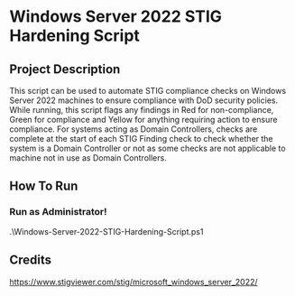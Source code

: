 # Windows Server 2022 STIG Hardening Script

## Project Description
This script can be used to automate STIG compliance checks on Windows Server 2022 machines to ensure compliance with DoD security policies.
While running, this script flags any findings in Red for non-compliance, Green for compliance and Yellow for anything requiring action to ensure compliance.
For systems acting as Domain Controllers, checks are complete at the start of each STIG Finding check to check whether the system is a Domain Controller or not as some checks are not applicable to machine not in use as Domain Controllers.

## How To Run
### Run as Administrator!
.\Windows-Server-2022-STIG-Hardening-Script.ps1

## Credits
https://www.stigviewer.com/stig/microsoft_windows_server_2022/
